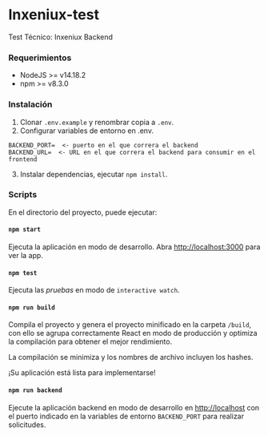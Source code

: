 # Inxeniux-test
Test Técnico: Inxeniux Backend

### Requerimientos
- NodeJS >= v14.18.2
- npm >= v8.3.0

### Instalación
1. Clonar `.env.example` y renombrar copia a `.env`.
2. Configurar variables de entorno en .env.
```
BACKEND_PORT=  <- puerto en el que correra el backend
BACKEND_URL=  <- URL en el que correra el backend para consumir en el frontend
```
3. Instalar dependencias, ejecutar `npm install`.

### Scripts
En el directorio del proyecto, puede ejecutar:

#### `npm start`
Ejecuta la aplicación en modo de desarrollo.
Abra [http://localhost:3000](http://localhost:3000) para ver la app.

#### `npm test`
Ejecuta las *pruebas* en modo de `interactive watch`.

#### `npm run build`
Compila el proyecto y genera el proyecto minificado en la carpeta `/build`, con ello se agrupa correctamente React en modo de producción y optimiza la compilación para obtener el mejor rendimiento.

La compilación se minimiza y los nombres de archivo incluyen los hashes.

¡Su aplicación está lista para implementarse!

#### `npm run backend`
Ejecute la aplicación backend en modo de desarrollo en [http://localhost](http://localhost) con el puerto indicado en la variables de entorno `BACKEND_PORT` para realizar solicitudes.
